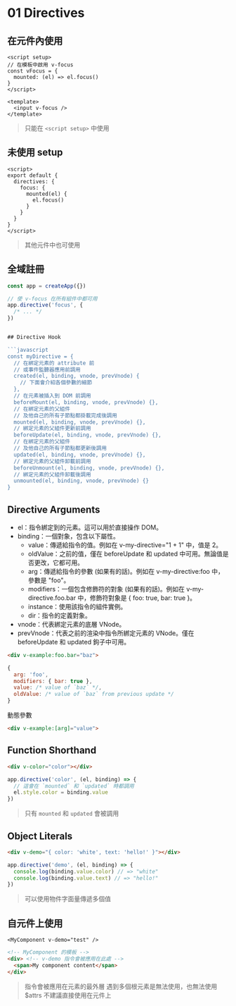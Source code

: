 # 01 Directives

## 在元件內使用

```vue
<script setup>
// 在模板中啟用 v-focus
const vFocus = {
  mounted: (el) => el.focus()
}
</script>

<template>
  <input v-focus />
</template>
```

> 只能在 `<script setup>` 中使用

## 未使用 setup

```vue
<script>
export default {
  directives: {
    focus: {
      mounted(el) {
        el.focus()
      }
    }
  }
}
</script>
```

> 其他元件中也可使用

## 全域註冊

```javascript
const app = createApp({})

// 使 v-focus 在所有組件中都可用
app.directive('focus', {
  /* ... */
})
```

```javascript

## Directive Hook

```javascript
const myDirective = {
  // 在綁定元素的 attribute 前
  // 或事件監聽器應用前調用
  created(el, binding, vnode, prevVnode) {
    // 下面會介紹各個參數的細節
  },
  // 在元素被插入到 DOM 前調用
  beforeMount(el, binding, vnode, prevVnode) {},
  // 在綁定元素的父組件
  // 及他自己的所有子節點都掛載完成後調用
  mounted(el, binding, vnode, prevVnode) {},
  // 綁定元素的父組件更新前調用
  beforeUpdate(el, binding, vnode, prevVnode) {},
  // 在綁定元素的父組件
  // 及他自己的所有子節點都更新後調用
  updated(el, binding, vnode, prevVnode) {},
  // 綁定元素的父組件卸載前調用
  beforeUnmount(el, binding, vnode, prevVnode) {},
  // 綁定元素的父組件卸載後調用
  unmounted(el, binding, vnode, prevVnode) {}
}
```

## Directive Arguments

- el：指令綁定到的元素。這可以用於直接操作 DOM。
- binding：一個對象，包含以下屬性。
  - value：傳遞給指令的值。例如在 v-my-directive="1 + 1" 中，值是 2。
  - oldValue：之前的值，僅在 beforeUpdate 和 updated 中可用。無論值是否更改，它都可用。
  - arg：傳遞給指令的參數 (如果有的話)。例如在 v-my-directive:foo 中，參數是 "foo"。
  - modifiers：一個包含修飾符的對象 (如果有的話)。例如在 v-my-directive.foo.bar 中，修飾符對象是 { foo: true, bar: true }。
  - instance：使用該指令的組件實例。
  - dir：指令的定義對象。
- vnode：代表綁定元素的底層 VNode。
- prevVnode：代表之前的渲染中指令所綁定元素的 VNode。僅在 beforeUpdate 和 updated 鉤子中可用。

```html
<div v-example:foo.bar="baz">
```

```javascript
{
  arg: 'foo',
  modifiers: { bar: true },
  value: /* value of `baz` */,
  oldValue: /* value of `baz` from previous update */
}
```

動態參數
  
```html
<div v-example:[arg]="value">
```

## Function Shorthand

```html
<div v-color="color"></div>
```

```javascript
app.directive('color', (el, binding) => {
  // 這會在 `mounted` 和 `updated` 時都調用
  el.style.color = binding.value
})
```

> 只有 `mounted` 和 `updated` 會被調用

## Object Literals

```html
<div v-demo="{ color: 'white', text: 'hello!' }"></div>
```

```javascript
app.directive('demo', (el, binding) => {
  console.log(binding.value.color) // => "white"
  console.log(binding.value.text) // => "hello!"
})
```

> 可以使用物件字面量傳遞多個值


## 自元件上使用

```vue
<MyComponent v-demo="test" />
```

```html
<!-- MyComponent 的模板 -->
<div> <!-- v-demo 指令會被應用在此處 -->
  <span>My component content</span>
</div>
```

> 指令會被應用在元素的最外層
> 遇到多個根元素是無法使用，也無法使用 $attrs
> 不建議直接使用在元件上
